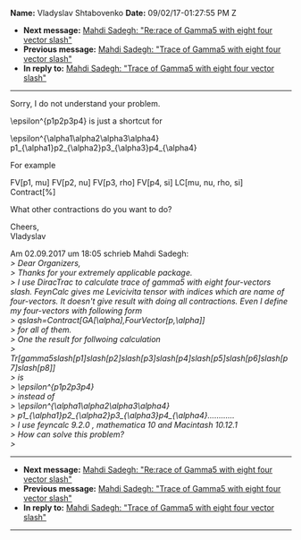 **Name:** Vladyslav Shtabovenko
**Date:** 09/02/17-01:27:55 PM Z

  - **Next message:** [Mahdi Sadegh: "Re:race of Gamma5 with eight four
    vector slash"](1312.html)
  - **Previous message:** [Mahdi Sadegh: "Trace of Gamma5 with eight
    four vector slash"](1310.html)
  - **In reply to:** [Mahdi Sadegh: "Trace of Gamma5 with eight four
    vector slash"](1310.html)

-----

Sorry, I do not understand your problem.  

\\epsilon^{p1p2p3p4} is just a shortcut for  

\\epsilon^{\\alpha1\\alpha2\\alpha3\\alpha4}  
p1\_{\\alpha1}p2\_{\\alpha2}p3\_{\\alpha3}p4\_{\\alpha4}  

For example  

FV[p1, mu] FV[p2, nu] FV[p3, rho] FV[p4,
si] LC[mu, nu, rho, si]  
Contract[%]  

What other contractions do you want to do?  

Cheers,  
Vladyslav  

Am 02.09.2017 um 18:05 schrieb Mahdi Sadegh:  
*\> Dear Organizers,*  
*\> Thanks for your extremely applicable package.*  
*\> I use DiracTrac to calculate trace of gamma5 with eight four-vectors
slash. FeynCalc gives me Levicivita tensor with indices which are name
of four-vectors. It doesn't give result with doing all contractions.
Even I define my four-vectors with following form*  
*\>
qslash=Contract[GA[\\alpha],FourVector[p,\\alpha]]*  
*\> for all of them.*  
*\> One the result for follwoing calculation*  
*\>
Tr[gamma5slash[p1]slash[p2]slash[p3]slash[p4]slash[p5]slash[p6]slash[p7]slash[p8]]*  
*\> is*  
*\> \\epsilon^{p1p2p3p4}*  
*\> instead of*  
*\> \\epsilon^{\\alpha1\\alpha2\\alpha3\\alpha4}*  
*\>
p1\_{\\alpha1}p2\_{\\alpha2}p3\_{\\alpha3}p4\_{\\alpha4}............*  
*\> I use feyncalc 9.2.0 , mathematica 10 and Macintash 10.12.1*  
*\> How can solve this problem?*  
*\>*  

-----

  - **Next message:** [Mahdi Sadegh: "Re:race of Gamma5 with eight four
    vector slash"](1312.html)
  - **Previous message:** [Mahdi Sadegh: "Trace of Gamma5 with eight
    four vector slash"](1310.html)
  - **In reply to:** [Mahdi Sadegh: "Trace of Gamma5 with eight four
    vector slash"](1310.html)

-----

